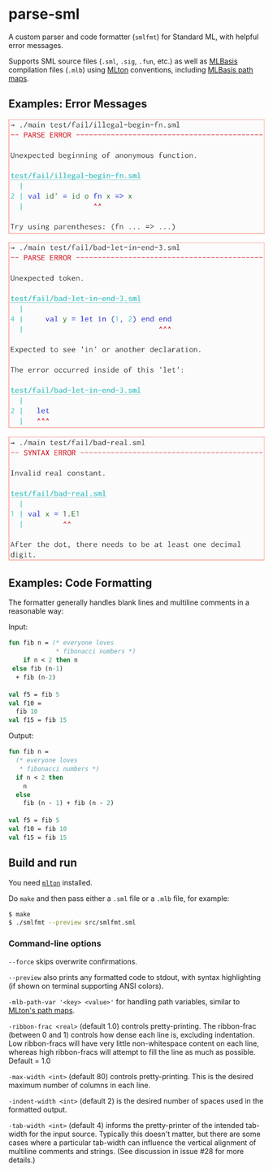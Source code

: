 # parse-sml

A custom parser and code formatter (`smlfmt`) for Standard ML, with
helpful error messages.

Supports SML source files
(`.sml`, `.sig`, `.fun`, etc.) as well as
[MLBasis](http://mlton.org/MLBasis) compilation files (`.mlb`) using
[MLton](https://github.com/MLton/mlton) conventions,
including [MLBasis path maps](http://mlton.org/MLBasisPathMap).

## Examples: Error Messages

![Example 1](examples/ex1-small.png)

![Example 2](examples/ex2-small.png)

![Example 3](examples/ex3-small.png)

## Examples: Code Formatting

The formatter generally handles blank lines and multiline comments in a
reasonable way:

Input:
```sml
fun fib n = (* everyone loves
             * fibonacci numbers *)
    if n < 2 then n
 else fib (n-1)
  + fib (n-2)

val f5 = fib 5
val f10 =
  fib 10
val f15 = fib 15
```

Output:
```sml
fun fib n =
  (* everyone loves
   * fibonacci numbers *)
  if n < 2 then
    n
  else
    fib (n - 1) + fib (n - 2)

val f5 = fib 5
val f10 = fib 10
val f15 = fib 15
```

## Build and run

You need [`mlton`](http://mlton.org/) installed.

Do `make` and then pass either a `.sml` file or a `.mlb` file, for example:
```bash
$ make
$ ./smlfmt --preview src/smlfmt.sml
```

### Command-line options

`--force` skips overwrite confirmations.

`--preview` also prints any formatted code to stdout,
with syntax highlighting (if shown on terminal supporting ANSI colors).

`-mlb-path-var '<key> <value>'` for handling path variables, similar to
[MLton's path maps](http://mlton.org/MLBasisPathMap).

`-ribbon-frac <real>` (default 1.0) controls pretty-printing. The
ribbon-frac (between 0 and 1) controls how dense each line is, excluding
indentation. Low ribbon-fracs will have very little non-whitespace content
on each line, whereas high ribbon-fracs will attempt to fill the line as
much as possible. Default = 1.0

`-max-width <int>` (default 80) controls pretty-printing.
This is the desired maximum number of columns in each line.

`-indent-width <int>` (default 2) is the desired number of spaces used in
the formatted output.

`-tab-width <int>` (default 4) informs the pretty-printer of the intended
tab-width for the input source. Typically this doesn't matter, but there are
some cases where a particular tab-width can influence the vertical alignment
of multiline comments and strings. (See discussion in issue #28 for more
details.)
